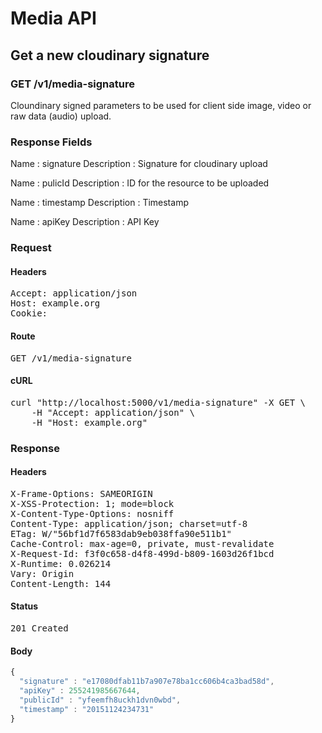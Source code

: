 # Media API

## Get a new cloudinary signature

### GET /v1/media-signature

Cloundinary signed parameters to be used for client side image, video or raw data (audio) upload.

### Response Fields

Name : signature
Description : Signature for cloudinary upload

Name : pulicId
Description : ID for the resource to be uploaded

Name : timestamp
Description : Timestamp

Name : apiKey
Description : API Key

### Request

#### Headers

<pre>Accept: application/json
Host: example.org
Cookie: </pre>

#### Route

<pre>GET /v1/media-signature</pre>

#### cURL

<pre class="request">curl &quot;http://localhost:5000/v1/media-signature&quot; -X GET \
	-H &quot;Accept: application/json&quot; \
	-H &quot;Host: example.org&quot;</pre>

### Response

#### Headers

<pre>X-Frame-Options: SAMEORIGIN
X-XSS-Protection: 1; mode=block
X-Content-Type-Options: nosniff
Content-Type: application/json; charset=utf-8
ETag: W/&quot;56bf1d7f6583dab9eb038ffa90e511b1&quot;
Cache-Control: max-age=0, private, must-revalidate
X-Request-Id: f3f0c658-d4f8-499d-b809-1603d26f1bcd
X-Runtime: 0.026214
Vary: Origin
Content-Length: 144</pre>

#### Status

<pre>201 Created</pre>

#### Body

```javascript
{
  "signature" : "e17080dfab11b7a907e78ba1cc606b4ca3bad58d",
  "apiKey" : 255241985667644,
  "publicId" : "yfeemfh8uckh1dvn0wbd",
  "timestamp" : "20151124234731"
}
```
